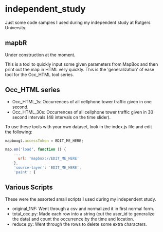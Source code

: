 # independent_study
Just some code samples I used during my independent study at Rutgers University.

## mapbR
Under construction at the moment.

This is a tool to quickly input some given parameters from MapBox and then print out the map in HTML very quickly. This is the 'generalization' of ease tool for the Occ_HTML tool series.

## Occ_HTML series
- Occ_HTML_1s: Occurrences of all cellphone tower traffic given in one second.
- Occ_HTML_30s: Occurrences of all cellphone tower traffic given in 30 second intervals (48 intervals on the time slider).

To use these tools with your own dataset, look in the index.js file and edit the following:

```javascript
mapboxgl.accessToken = EDIT_ME_HERE;
```

```javascript
map.on('load', function () {
    ...
      url: 'mapbox://EDIT_ME_HERE'
    },
    'source-layer': 'EDIT_ME_HERE',
    'paint': {
```

## Various Scripts
These were the assorted small scripts I used during my independent study.
- original_1NF: Went through a csv and normalized it in first normal form.
- total_occ.py: Made each row into a string (cut the user_id to generalize the data) and count the occurrence by the time and location.
- reduce.py: Went through the rows to delete some extra characters.
